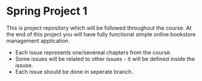 # Spring Project 1
This is project repository which will be followed throughout the course.
At the end of this project you will have fully functional simple online bookstore management application.

* Each issue represents one/severeal chapters from the course.
* Some issues will be related to other issues - it will be defined inside the issuse.
* Each issue should be done in seperate branch.
